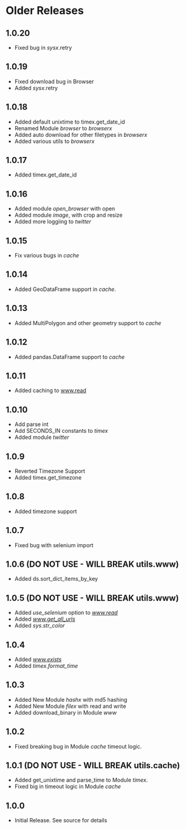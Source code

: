 # Older Releases
## 1.0.20

* Fixed bug in *sysx*.retry

## 1.0.19

* Fixed download bug in Browser
* Added *sysx*.retry

## 1.0.18

* Added default unixtime to timex.get_date_id
* Renamed Module *browser* to *browserx*
* Added auto download for other filetypes in *browserx*
* Added various utils to *browserx*

## 1.0.17

* Added timex.get_date_id

## 1.0.16

* Added module *open_browser* with open
* Added module *image*, with crop and resize
* Added more loggiing to *twitter*

## 1.0.15

* Fix various bugs in *cache*

## 1.0.14

* Added GeoDataFrame support in *cache*.

## 1.0.13

* Added MultiPolygon and other geometry support to *cache*

## 1.0.12

* Added pandas.DataFrame support to *cache*

## 1.0.11

* Added caching to www.read

## 1.0.10

* Add parse int
* Add SECONDS_IN constants to *timex*
* Added module *twitter*

## 1.0.9

* Reverted Timezone Support
* Added timex.get_timezone

## 1.0.8

* Added timezone support

## 1.0.7

* Fixed bug with selenium import

## 1.0.6 (DO NOT USE - WILL BREAK utils.www)

* Added ds.sort_dict_items_by_key

## 1.0.5 (DO NOT USE - WILL BREAK utils.www)

* Added *use_selenium* option to *www.read*
* Added *www.get_all_urls*
* Added *sys.str_color*

## 1.0.4

* Added *www.exists*
* Added *timex.format_time*

## 1.0.3

* Added New Module *hashx* with md5 hashing
* Added New Module *filex* with read and write
* Added download_binary in Module *www*


## 1.0.2

* Fixed breaking bug in Module *cache* timeout logic.

## 1.0.1 (DO NOT USE - WILL BREAK utils.cache)

* Added get_unixtime and parse_time to Module *timex*.
* Fixed big in timeout logic in Module *cache*

## 1.0.0

- Initial Release. See source for details
